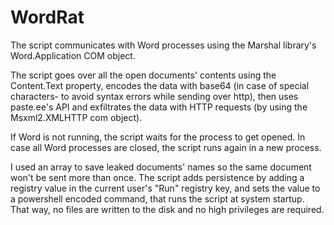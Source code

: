 # WordRat

The script communicates with Word processes using the Marshal library's Word.Application COM object.

The script goes over all the open documents' contents using the Content.Text property, encodes the data with base64 (in case of special characters- to avoid syntax errors while sending over http), then uses paste.ee's API and exfiltrates the data with HTTP requests (by using the Msxml2.XMLHTTP com object). 

If Word is not running, the script waits for the process to get opened.
In case all Word processes are closed, the script runs again in a new process.  

I used an array to save leaked documents' names so the same document won't be sent more than once.
The script adds persistence by adding a registry value in the current user's "Run" registry key, and sets the value to a powershell encoded command, that runs the script at system startup. That way, no files are written to the disk and no high privileges are required.
